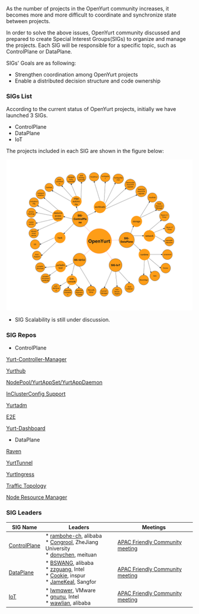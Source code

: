 As the number of projects in the OpenYurt community increases, it becomes more and more difficult
to coordinate and synchronize state between projects.

In order to solve the above issues, OpenYurt community discussed and prepared to create Special Interest Groups(SIGs)
to organize and manage the projects. Each SIG will be responsible for a specific topic, such as ControlPlane or DataPlane.

SIGs' Goals are as following:
- Strengthen coordination among OpenYurt projects
- Enable a distributed decision structure and code ownership

### SIGs List

According to the current status of OpenYurt projects, initially we have launched 3 SIGs.
- ControlPlane
- DataPlane
- IoT

The projects included in each SIG are shown in the figure below:

![openyurt-sigs](docs/img/openyurt-sigs.png)

* SIG Scalability is still under discussion.

### SIG Repos

- ControlPlane

[Yurt-Controller-Manager](https://github.com/openyurtio/openyurt/tree/master/cmd/yurt-controller-manager)

[Yurthub](https://github.com/openyurtio/openyurt/tree/master/cmd/yurthub)

[NodePool/YurtAppSet/YurtAppDaemon](https://github.com/openyurtio/yurt-app-manager)

[InClusterConfig Support](https://github.com/openyurtio/openyurt/tree/master/pkg/yurthub/filter/masterservice)

[Yurtadm](https://github.com/openyurtio/openyurt/tree/master/cmd/yurtadm)

[E2E](https://github.com/openyurtio/openyurt/tree/master/test/e2e)

[Yurt-Dashboard](https://github.com/openyurtio/yurt-dashboard)

- DataPlane

[Raven](https://github.com/openyurtio/raven)

[YurtTunnel](https://github.com/openyurtio/openyurt/tree/master/pkg/yurttunnel)

[YurtIngress](https://github.com/openyurtio/yurt-app-manager)

[Traffic Topology](https://github.com/openyurtio/openyurt/tree/master/pkg/yurthub/filter/servicetopology)

[Node Resource Manager](https://github.com/openyurtio/node-resource-manager)


### SIG Leaders

| SIG Name | Leaders | Meetings |
| ---- | --------- | ----------- |
| [ControlPlane]() | * [rambohe-ch](https://github.com/rambohe-ch), alibaba<br>* [Congrool](https://github.com/Congrool), ZheJiang University <br>* [donychen](https://github.com/donychen1134), meituan| [APAC Friendly Community meeting](https://calendar.google.com/calendar/u/0?cid=c3VudDRtODc2Y2c3Ymk3anN0ZDdkbHViZzRAZ3JvdXAuY2FsZW5kYXIuZ29vZ2xlLmNvbQ) |
| [DataPlane]() | * [BSWANG](https://github.com/BSWANG), alibaba<br>* [zzguang](https://github.com/zzguang), Intel<br>* [Cookie](https://github.com/luckymrwang), inspur<br>* [JameKeal](https://github.com/JameKeal), Sangfor | [APAC Friendly Community meeting](https://calendar.google.com/calendar/u/0?cid=c3VudDRtODc2Y2c3Ymk3anN0ZDdkbHViZzRAZ3JvdXAuY2FsZW5kYXIuZ29vZ2xlLmNvbQ) |
| [IoT]() | * [lwmqwer](https://github.com/lwmqwer), VMware<br>* [gnunu](https://github.com/gnunu), Intel<br>* [wawlian](https://github.com/wawlian), alibaba | [APAC Friendly Community meeting](https://calendar.google.com/calendar/u/0?cid=c3VudDRtODc2Y2c3Ymk3anN0ZDdkbHViZzRAZ3JvdXAuY2FsZW5kYXIuZ29vZ2xlLmNvbQ) |


